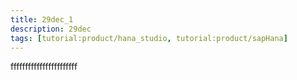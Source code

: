 ```yaml
---
title: 29dec_1
description: 29dec
tags: [tutorial:product/hana_studio, tutorial:product/sapHana]
---
```


fffffffffffffffffffffff
